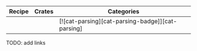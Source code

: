 | Recipe | Crates | Categories |
|--------|--------|------------|
|  |  | [![cat-parsing][cat-parsing-badge]][cat-parsing] |
<div class="hidden">
TODO: add links
</div>
